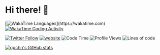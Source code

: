 # Hi there! 👋

[![WakaTime Languages]("https://wakatime.com/share/@d2b815da-b0b0-4453-9ce9-a2180d4af304/6caffae3-4df3-410e-a996-2fd4df3c2f7a.png")](https://wakatime.com)
[![WakaTime Coding Activity](https://wakatime.com/share/@d2b815da-b0b0-4453-9ce9-a2180d4af304/6d50c3cc-0cfe-46e0-a163-bfd8deffa3c9.png)](https://wakatime.com/)

[![Twitter Follow](https://img.shields.io/twitter/follow/gpchn?label=Follow)](https://twitter.com/intent/follow?screen_name=gpchn)
[![website](https://img.shields.io/badge/Website-46a2f1.svg?&style=flat-square&logo=Google-Chrome&logoColor=white&link=https://gpchn.252123.xyz/)](https://gpchn.252123.xyz/)
![Code Time](http://img.shields.io/badge/Code%20Time-3%2C675%20hrs%2050%20mins-blue)
![Profile Views](http://img.shields.io/badge/Profile%20Views-878-blue)
![Lines of code](https://img.shields.io/badge/From%20Hello%20World%20I%27ve%20Written-6.8%20million%20lines%20of%20code-blue)

[![gpchn's GitHub stats](https://github-readme-stats.vercel.app/api?username=gpchn)](https://github.com/anuraghazra/github-readme-stats)
